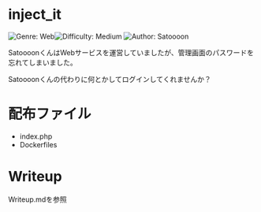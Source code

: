 # inject_it
![Genre: Web](https://img.shields.io/badge/genre-web-brightgreen?style=for-the-badge)![Difficulty: Medium](https://img.shields.io/badge/difficulty-medium-yellow?style=for-the-badge) ![Author: Satoooon](https://img.shields.io/badge/author-Satoooon-lightgrey?style=for-the-badge)

SatoooonくんはWebサービスを運営していましたが、管理画面のパスワードを忘れてしまいました。

Satoooonくんの代わりに何とかしてログインしてくれませんか？

# 配布ファイル
- index.php
- Dockerfiles

# Writeup
Writeup.mdを参照


